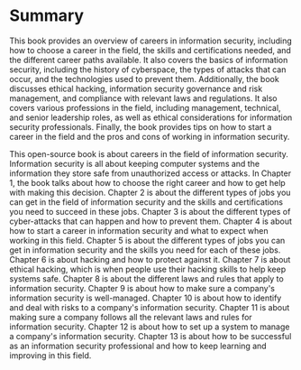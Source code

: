 # Summary

This book provides an overview of careers in information security, including how to choose a career in the field, the skills and certifications needed, and the different career paths available. It also covers the basics of information security, including the history of cyberspace, the types of attacks that can occur, and the technologies used to prevent them. Additionally, the book discusses ethical hacking, information security governance and risk management, and compliance with relevant laws and regulations. It also covers various professions in the field, including management, technical, and senior leadership roles, as well as ethical considerations for information security professionals. Finally, the book provides tips on how to start a career in the field and the pros and cons of working in information security.



This open-source book is about careers in the field of information security. Information security is all about keeping computer systems and the information they store safe from unauthorized access or attacks. In Chapter 1, the book talks about how to choose the right career and how to get help with making this decision. Chapter 2 is about the different types of jobs you can get in the field of information security and the skills and certifications you need to succeed in these jobs. Chapter 3 is about the different types of cyber-attacks that can happen and how to prevent them. Chapter 4 is about how to start a career in information security and what to expect when working in this field. Chapter 5 is about the different types of jobs you can get in information security and the skills you need for each of these jobs. Chapter 6 is about hacking and how to protect against it. Chapter 7 is about ethical hacking, which is when people use their hacking skills to help keep systems safe. Chapter 8 is about the different laws and rules that apply to information security. Chapter 9 is about how to make sure a company's information security is well-managed. Chapter 10 is about how to identify and deal with risks to a company's information security. Chapter 11 is about making sure a company follows all the relevant laws and rules for information security. Chapter 12 is about how to set up a system to manage a company's information security. Chapter 13 is about how to be successful as an information security professional and how to keep learning and improving in this field.
